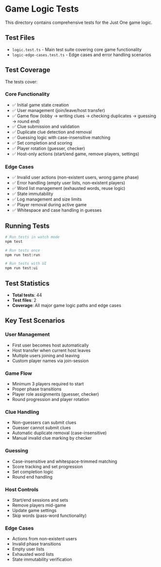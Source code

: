 # Game Logic Tests

This directory contains comprehensive tests for the Just One game logic.

## Test Files

- `logic.test.ts` - Main test suite covering core game functionality
- `logic-edge-cases.test.ts` - Edge cases and error handling scenarios

## Test Coverage

The tests cover:

### Core Functionality
- ✅ Initial game state creation
- ✅ User management (join/leave/host transfer)
- ✅ Game flow (lobby → writing clues → checking duplicates → guessing → round end)
- ✅ Clue submission and validation
- ✅ Duplicate clue detection and removal
- ✅ Guessing logic with case-insensitive matching
- ✅ Set completion and scoring
- ✅ Player rotation (guesser, checker)
- ✅ Host-only actions (start/end game, remove players, settings)

### Edge Cases
- ✅ Invalid user actions (non-existent users, wrong game phase)
- ✅ Error handling (empty user lists, non-existent players)
- ✅ Word list management (exhausted words, reuse logic)
- ✅ State immutability
- ✅ Log management and size limits
- ✅ Player removal during active game
- ✅ Whitespace and case handling in guesses

## Running Tests

```bash
# Run tests in watch mode
npm test

# Run tests once
npm run test:run

# Run tests with UI
npm run test:ui
```

## Test Statistics
- **Total tests**: 44
- **Test files**: 2
- **Coverage**: All major game logic paths and edge cases

## Key Test Scenarios

### User Management
- First user becomes host automatically
- Host transfer when current host leaves
- Multiple users joining and leaving
- Custom player names via join-session

### Game Flow
- Minimum 3 players required to start
- Proper phase transitions
- Player role assignments (guesser, checker)
- Round progression and player rotation

### Clue Handling
- Non-guessers can submit clues
- Guesser cannot submit clues
- Automatic duplicate removal (case-insensitive)
- Manual invalid clue marking by checker

### Guessing
- Case-insensitive and whitespace-trimmed matching
- Score tracking and set progression
- Set completion logic
- Round end handling

### Host Controls
- Start/end sessions and sets
- Remove players mid-game
- Update game settings
- Skip words (pass-word functionality)

### Edge Cases
- Actions from non-existent users
- Invalid phase transitions
- Empty user lists
- Exhausted word lists
- State immutability verification
